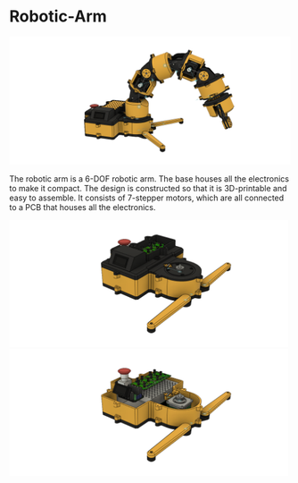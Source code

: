 # Robotic-Arm

<p align="center">
  <img src="Images/Assembly.png">
</p>

The robotic arm is a 6-DOF robotic arm. The base houses all the electronics to make it compact. The design is constructed so that it is 3D-printable and easy to assemble. It consists of 7-stepper motors, which are all connected to a PCB that houses all the electronics. 

<p float="left">
  <img src="Images/Base.png" width="500" />
  <img src="Images/BaseLidOff.png" width="500" /> 
</p>
